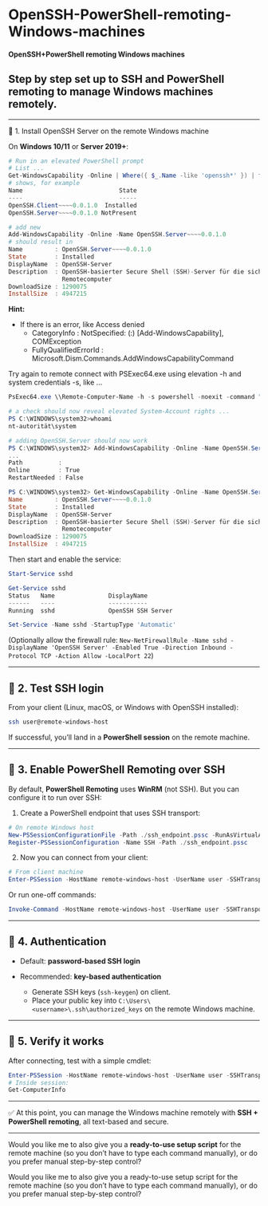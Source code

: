 # OpenSSH-PowerShell-remoting-Windows-machines
#### OpenSSH+PowerShell remoting Windows machines

## Step by step set up to **SSH** and **PowerShell remoting** to manage Windows machines remotely.
---
🔹 1. Install OpenSSH Server on the remote Windows machine

On **Windows 10/11** or **Server 2019+**:

```powershell
# Run in an elevated PowerShell prompt
# List ...
Get-WindowsCapability -Online | Where({ $_.Name -like 'openssh*' }) | ft
# shows, for example
Name                           State
----                           -----
OpenSSH.Client~~~~0.0.1.0  Installed
OpenSSH.Server~~~~0.0.1.0 NotPresent

# add new
Add-WindowsCapability -Online -Name OpenSSH.Server~~~~0.0.1.0
# should result in
Name         : OpenSSH.Server~~~~0.0.1.0
State        : Installed
DisplayName  : OpenSSH-Server
Description  : OpenSSH-basierter Secure Shell (SSH)-Server für die sichere Schlüsselverwaltung und für den Zugriff auf
               Remotecomputer
DownloadSize : 1290075
InstallSize  : 4947215
```

**Hint:**
- If there is an error, like
Access denied
    + CategoryInfo          : NotSpecified: (:) [Add-WindowsCapability], COMException
    + FullyQualifiedErrorId : Microsoft.Dism.Commands.AddWindowsCapabilityCommand

Try again to remote connect with PSExec64.exe using elevation -h and system credentials -s, like ...
```powershell
PsExec64.exe \\Remote-Computer-Name -h -s powershell -noexit -command "whoami"

# a check should now reveal elevated System-Account rights ...
PS C:\WINDOWS\system32>whoami
nt-autorität\system

# adding OpenSSH.Server should now work
PS C:\WINDOWS\system32> Add-WindowsCapability -Online -Name OpenSSH.Server~~~~0.0.1.0
...
Path          :
Online        : True
RestartNeeded : False

PS C:\WINDOWS\system32> Get-WindowsCapability -Online -Name OpenSSH.Server~~~~0.0.1.0
Name         : OpenSSH.Server~~~~0.0.1.0
State        : Installed
DisplayName  : OpenSSH-Server
Description  : OpenSSH-basierter Secure Shell (SSH)-Server für die sichere Schlüsselverwaltung und für den Zugriff auf
               Remotecomputer
DownloadSize : 1290075
InstallSize  : 4947215
```

Then start and enable the service:
```powershell
Start-Service sshd

Get-Service sshd
Status   Name               DisplayName
------   ----               -----------
Running  sshd               OpenSSH SSH Server

Set-Service -Name sshd -StartupType 'Automatic'
```

(Optionally allow the firewall rule: `New-NetFirewallRule -Name sshd -DisplayName 'OpenSSH Server' -Enabled True -Direction Inbound -Protocol TCP -Action Allow -LocalPort 22`)

---

## 🔹 2. Test SSH login

From your client (Linux, macOS, or Windows with OpenSSH installed):

```bash
ssh user@remote-windows-host
```

If successful, you’ll land in a **PowerShell session** on the remote machine.

---

## 🔹 3. Enable PowerShell Remoting over SSH

By default, **PowerShell Remoting** uses **WinRM** (not SSH). But you can configure it to run over SSH:

1. Create a PowerShell endpoint that uses SSH transport:

```powershell
# On remote Windows host
New-PSSessionConfigurationFile -Path ./ssh_endpoint.pssc -RunAsVirtualAccount
Register-PSSessionConfiguration -Name SSH -Path ./ssh_endpoint.pssc
```

2. Now you can connect from your client:

```powershell
# From client machine
Enter-PSSession -HostName remote-windows-host -UserName user -SSHTransport
```

Or run one-off commands:

```powershell
Invoke-Command -HostName remote-windows-host -UserName user -SSHTransport -ScriptBlock { Get-Process }
```

---

## 🔹 4. Authentication

* Default: **password-based SSH login**
* Recommended: **key-based authentication**

  * Generate SSH keys (`ssh-keygen`) on client.
  * Place your public key into `C:\Users\<username>\.ssh\authorized_keys` on the remote Windows machine.

---

## 🔹 5. Verify it works

After connecting, test with a simple cmdlet:

```powershell
Enter-PSSession -HostName remote-windows-host -UserName user -SSHTransport
# Inside session:
Get-ComputerInfo
```

---

✅ At this point, you can manage the Windows machine remotely with **SSH + PowerShell remoting**, all text-based and secure.

---

Would you like me to also give you a **ready-to-use setup script** for the remote machine (so you don’t have to type each command manually), or do you prefer manual step-by-step control?

Would you like me to also give you a ready-to-use setup script for the remote machine (so you don’t have to type each command manually), or do you prefer manual step-by-step control?
